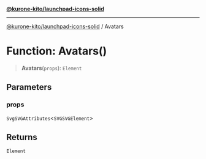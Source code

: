 [**@kurone-kito/launchpad-icons-solid**](../README.md)

***

[@kurone-kito/launchpad-icons-solid](../globals.md) / Avatars

# Function: Avatars()

> **Avatars**(`props`): `Element`

## Parameters

### props

`SvgSVGAttributes`\<`SVGSVGElement`\>

## Returns

`Element`
